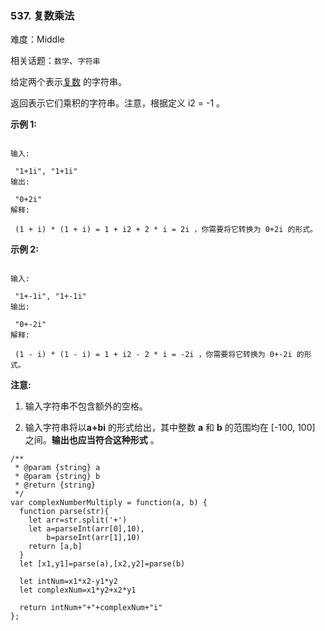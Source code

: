 ### 537. 复数乘法

难度：Middle

相关话题：`数学`、`字符串`

给定两个表示[复数](https://baike.baidu.com/item/%E5%A4%8D%E6%95%B0/254365?fr=aladdin)
的字符串。



返回表示它们乘积的字符串。注意，根据定义 i2 = -1 。



**示例 1:** 





```

输入:

 "1+1i", "1+1i"
输出:

 "0+2i"
解释:

 (1 + i) * (1 + i) = 1 + i2 + 2 * i = 2i ，你需要将它转换为 0+2i 的形式。

```


**示例 2:** 





```

输入:

 "1+-1i", "1+-1i"
输出:

 "0+-2i"
解释:

 (1 - i) * (1 - i) = 1 + i2 - 2 * i = -2i ，你需要将它转换为 0+-2i 的形式。 

```


**注意:** 




1. 输入字符串不包含额外的空格。

2. 输入字符串将以**a+bi**  的形式给出，其中整数 **a**  和 **b**  的范围均在 [-100, 100] 之间。**输出也应当符合这种形式** 。






```
/**
 * @param {string} a
 * @param {string} b
 * @return {string}
 */
var complexNumberMultiply = function(a, b) {
  function parse(str){
    let arr=str.split('+')
    let a=parseInt(arr[0],10),
        b=parseInt(arr[1],10)
    return [a,b]
  }
  let [x1,y1]=parse(a),[x2,y2]=parse(b)
  
  let intNum=x1*x2-y1*y2
  let complexNum=x1*y2+x2*y1
  
  return intNum+"+"+complexNum+"i"
};



```

